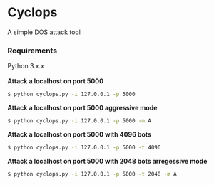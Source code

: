 # Cyclops

A simple DOS attack tool

### Requirements
Python 3.*x*.*x*
<br><br>
**Attack a localhost on port 5000**
```sh
$ python cyclops.py -i 127.0.0.1 -p 5000
```

**Attack a localhost on port 5000 aggressive mode**
```sh
$ python cyclops.py -i 127.0.0.1 -p 5000 -m A
```

**Attack a localhost on port 5000 with 4096 bots**
```sh
$ python cyclops.py -i 127.0.0.1 -p 5000 -t 4096
```

**Attack a localhost on port 5000 with 2048 bots arregessive mode**
```sh
$ python cyclops.py -i 127.0.0.1 -p 5000 -t 2048 -m A
```
